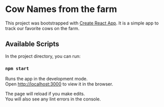 # Cow Names from the farm

This project was bootstrapped with [Create React App](https://github.com/facebook/create-react-app).
It is a simple app to track our favorite cows on the farm.

## Available Scripts

In the project directory, you can run:

### `npm start`

Runs the app in the development mode.\
Open [http://localhost:3000](http://localhost:3000) to view it in the browser.

The page will reload if you make edits.\
You will also see any lint errors in the console.
